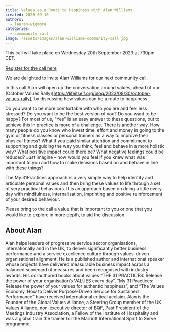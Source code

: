 ```yaml
---
title: Values as a Route to Happiness with Alan Williams
created: 2023-09-10
authors:
  - lauren-wigmore
categories:
  - commmunity-call
image: /assets/images/alan-williams-community-call.jpg
---
```

This call will take place on Wednesday 20th September 2023 at 730pm CET.

[Register for the call here](https://us02web.zoom.us/meeting/register/tZUqdO-vqzwjHtX772ICraDLQNeqiReq-01v)

We are delighted to invite Alan Williams for our next community call.

In this call Alan will open up the conversation around values, ahead of our (October Values Rally)[https://lifeitself.org/blog/2023/08/30/october-values-rally], by discussing how values can be a route to happiness. 

Do you want to be more comfortable with who you are and feel less stressed? Do you want to be the best version of you? Do you want to be happy? For most of us, "Yes" is an easy answer to these questions, but to achieve this in practice is more of a challenge. There is another way. How many people do you know who invest time, effort and money in going to the gym or fitness classes or personal trainers as a way to improve their physical fitness? What if you paid similar attention and commitment to supporting and guiding the way you think, feel and behave in a more holistic way? What positive impact could there be? What negative feelings could be reduced? Just imagine – how would you feel if you knew what was important to you and how to make decisions based on and behave in line with these things? 

The My 31Practices approach is a very simple way to help identify and articulate personal values and then bring these values to life through a set of very practical behaviours. It is an approach based on doing a little every day with mindfulness, internalisation, imprinting and positive reinforcement of your desired behaviour.

Please bring to the call a value that is important to you or one that you would like to explore in more depth, to aid the discussion.

## About Alan

Alan helps leaders of progressive service sector organisations, internationally and in the UK, to deliver significantly better business performance and a service excellence culture through values-driven organisational alignment. He is a published author and international speaker whose projects have delivered measurable business impact across a balanced scorecard of measures and been recognised with industry awards. His co-authored books about values “THE 31 PRACTICES: Release the power of your organisation’s VALUES every day”, “My 31 Practices: Release the power of your values for authentic happiness”, and “The Values Economy, How to Deliver Purpose-Driven Service for Sustained Performance” have received international critical acclaim. Alan is the Founder of the Global Values Alliance, a Steering Group member of the UK Values Alliance, non-executive director of BQF, Past President of the Meetings Industry Association, a Fellow of the Institute of Hospitality and was a global train the trainer for the Marriott International Spirit to Serve programme.

